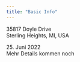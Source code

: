```yaml
---
title: "Basic Info"
---
```


35817 Doyle Drive<br/>
Sterling Heights, MI, USA

25\. Juni 2022<br />
Mehr Details kommen noch